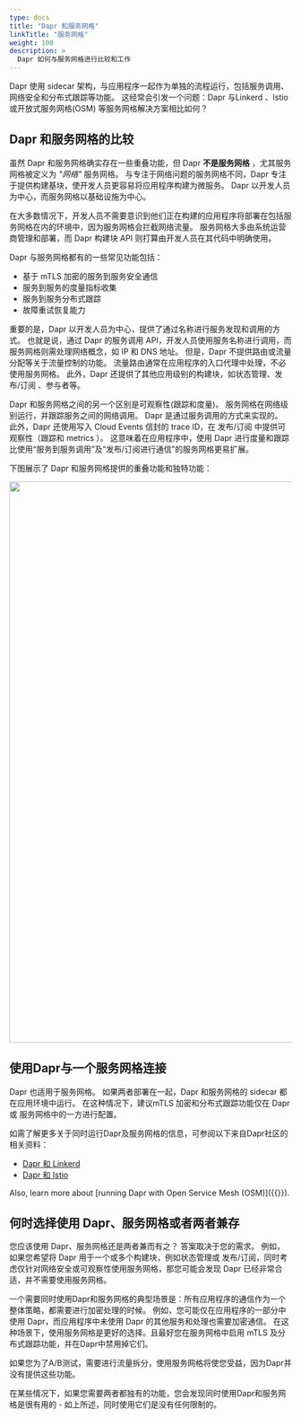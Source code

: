 ```yaml
---
type: docs
title: "Dapr 和服务网格"
linkTitle: "服务网格"
weight: 100
description: >
  Dapr 如何与服务网格进行比较和工作
---
```


Dapr 使用 sidecar 架构，与应用程序一起作为单独的流程运行，包括服务调用、网络安全和分布式跟踪等功能。 这经常会引发一个问题：Dapr 与Linkerd 、Istio 或开放式服务网格(OSM) 等服务网格解决方案相比如何？

## Dapr 和服务网格的比较
虽然 Dapr 和服务网格确实存在一些重叠功能，但 Dapr **不是服务网格** ，尤其服务网格被定义为 *"网络"* 服务网格。 与专注于网络问题的服务网格不同，Dapr 专注于提供构建基块，使开发人员更容易将应用程序构建为微服务。 Dapr 以开发人员为中心，而服务网格以基础设施为中心。

在大多数情况下，开发人员不需要意识到他们正在构建的应用程序将部署在包括服务网格在内的环境中，因为服务网格会拦截网络流量。 服务网格大多由系统运营商管理和部署，而 Dapr 构建块 API 则打算由开发人员在其代码中明确使用。

Dapr 与服务网格都有的一些常见功能包括：
- 基于 mTLS 加密的服务到服务安全通信
- 服务到服务的度量指标收集
- 服务到服务分布式跟踪
- 故障重试恢复能力

 重要的是，Dapr 以开发人员为中心，提供了通过名称进行服务发现和调用的方式。 也就是说，通过 Dapr 的服务调用 API，开发人员使用服务名称进行调用，而服务网格则需处理网络概念，如 IP 和 DNS 地址。 但是，Dapr 不提供路由或流量分配等关于流量控制的功能。 流量路由通常在应用程序的入口代理中处理，不必使用服务网格。 此外，Dapr 还提供了其他应用级别的构建块，如状态管理、发布/订阅 、参与者等。

Dapr 和服务网格之间的另一个区别是可观察性(跟踪和度量)。 服务网格在网络级别运行，并跟踪服务之间的网络调用。 Dapr 是通过服务调用的方式来实现的。 此外，Dapr 还使用写入 Cloud Events 信封的 trace ID，在 发布/订阅 中提供可观察性（跟踪和 metrics ）。 这意味着在应用程序中，使用 Dapr 进行度量和跟踪比使用“服务到服务调用”及“发布/订阅进行通信”的服务网格更易扩展。

下图展示了 Dapr 和服务网格提供的重叠功能和独特功能：

<img src="/images/service-mesh.png" width=1000>

## 使用Dapr与一个服务网格连接
Dapr 也适用于服务网格。 如果两者部署在一起，Dapr 和服务网格的 sidecar 都在应用环境中运行。 在这种情况下，建议mTLS 加密和分布式跟踪功能仅在 Dapr 或 服务网格中的一方进行配置。

如需了解更多关于同时运行Dapr及服务网格的信息，可参阅以下来自Dapr社区的相关资料：
- [Dapr 和 Linkerd](https://youtu.be/xxU68ewRmz8?t=142)
- [Dapr 和 Istio](https://youtu.be/ngIDOQApx8g?t=335)

Also, learn more about [running Dapr with Open Service Mesh (OSM)]({{<ref open-service-mesh>}}).

## 何时选择使用 Dapr、服务网格或者两者兼存
您应该使用 Dapr、服务网格还是两者兼而有之？ 答案取决于您的需求。 例如，如果您希望将 Dapr 用于一个或多个构建块，例如状态管理或 发布/订阅，同时考虑仅针对网络安全或可观察性使用服务网格，那您可能会发现 Dapr 已经非常合适，并不需要使用服务网格。

一个需要同时使用Dapr和服务网格的典型场景是：所有应用程序的通信作为一个整体策略，都需要进行加密处理的时候。 例如，您可能仅在应用程序的一部分中使用 Dapr，而应用程序中未使用 Dapr 的其他服务和处理也需要加密通信。 在这种场景下，使用服务网格是更好的选择。且最好您在服务网格中启用 mTLS 及分布式跟踪功能，并在Dapr中禁用掉它们。

如果您为了A/B测试，需要进行流量拆分，使用服务网格将使您受益，因为Dapr并没有提供这些功能。

在某些情况下，如果您需要两者都独有的功能，您会发现同时使用Dapr和服务网格是很有用的 - 如上所述，同时使用它们是没有任何限制的。
